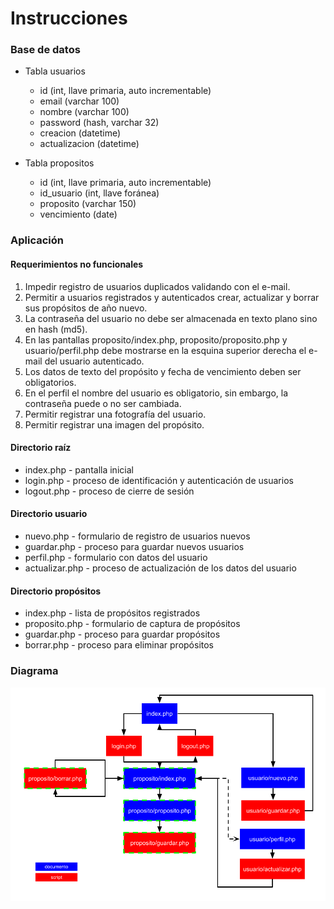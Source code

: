 # Instrucciones

### Base de datos

* Tabla usuarios
  * id  (int, llave primaria, auto incrementable)
  * email (varchar 100)
  * nombre (varchar 100)
  * password (hash, varchar 32)  
  * creacion (datetime)
  * actualizacion (datetime)
  
* Tabla propositos
  * id  (int, llave primaria, auto incrementable)
  * id_usuario (int, llave foránea)
  * proposito (varchar 150)
  * vencimiento (date)

### Aplicación

#### Requerimientos no funcionales
1. Impedir registro de usuarios duplicados validando con el e-mail.
2. Permitir a usuarios registrados y autenticados crear, actualizar y borrar sus propósitos de año nuevo.
3. La contraseña del usuario no debe ser almacenada en texto plano sino en hash (md5).
4. En las pantallas proposito/index.php, proposito/proposito.php y usuario/perfil.php debe mostrarse en la esquina superior derecha el e-mail del usuario autenticado.
5. Los datos de texto del propósito y fecha de vencimiento deben ser obligatorios.
6. En el perfil el nombre del usuario es obligatorio, sin embargo, la contraseña puede o no ser cambiada.
7. Permitir registrar una fotografía del usuario.
8. Permitir registrar una imagen del propósito.

#### Directorio raíz 
* index.php - pantalla inicial
* login.php - proceso de identificación y autenticación de usuarios
* logout.php - proceso de cierre de sesión

#### Directorio usuario
* nuevo.php - formulario de registro de usuarios nuevos
* guardar.php - proceso para guardar nuevos usuarios
* perfil.php - formulario con datos del usuario
* actualizar.php - proceso de actualización de los datos del usuario

#### Directorio propósitos
* index.php - lista de propósitos registrados
* proposito.php - formulario de captura de propósitos
* guardar.php - proceso para guardar propósitos
* borrar.php - proceso para eliminar propósitos

### Diagrama

![diagrama](diagrama.png "Diagrama de flujo")
